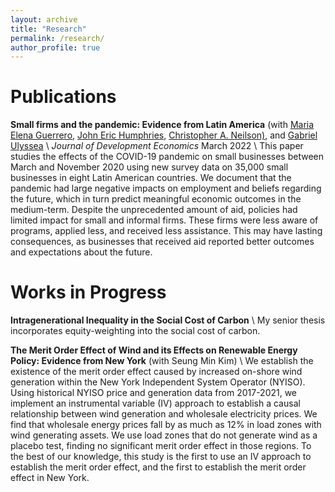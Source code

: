 ```yaml
---
layout: archive
title: "Research"
permalink: /research/
author_profile: true
---
```


# Publications

**Small firms and the pandemic: Evidence from Latin America** (with [Maria Elena Guerrero](https://mariaelenaguer.github.io/), [John Eric Humphries](https://johnerichumphries.com/index.html), [Christopher A. Neilson)](https://christopherneilson.github.io/), and [Gabriel Ulyssea](https://sites.google.com/view/gabriel-ulyssea) \\
*Journal of Development Economics* March 2022 \\
This paper studies the effects of the COVID-19 pandemic on small businesses between March and November 2020 using new survey data on 35,000 small businesses in eight Latin American countries. We document that the pandemic had large negative impacts on employment and beliefs regarding the future, which in turn predict meaningful economic outcomes in the medium-term. Despite the unprecedented amount of aid, policies had limited impact for small and informal firms. These firms were less aware of programs, applied less, and received less assistance. This may have lasting consequences, as businesses that received aid reported better outcomes and expectations about the future.


# Works in Progress
**Intragenerational Inequality in the Social Cost of Carbon** \\
My senior thesis incorporates equity-weighting into the social cost of carbon.


**The Merit Order Effect of Wind and its Effects on Renewable Energy Policy: Evidence from New York** (with Seung Min Kim) \\
We establish the existence of the merit order effect caused by increased on-shore wind generation within the New York Independent System Operator (NYISO). Using historical NYISO price and generation data from 2017-2021, we implement an instrumental variable (IV) approach to establish a causal relationship between wind generation and wholesale electricity prices. We find that wholesale energy prices fall by as much as 12\% in load zones with wind generating assets. We use load zones that do not generate wind as a placebo test, finding no significant merit order effect in those regions. To the best of our knowledge, this study is the first to use an IV approach to establish the merit order effect, and the first to establish the merit order effect in New York. 
